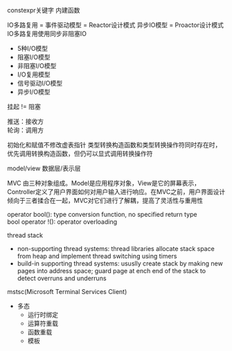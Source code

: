 constexpr关键字
内建函数




IO多路复用 = 事件驱动模型 = Reactor设计模式
异步IO模型 = Proactor设计模式
IO多路复用使用同步非阻塞IO

* 5种I/O模型
* 阻塞I/O模型
* 非阻塞I/O模型
* I/O复用模型
* 信号驱动I/O模型
* 异步I/O模型

挂起 != 阻塞

推送：接收方  
轮询：调用方

初始化和赋值不修改虚表指针
类型转换构造函数和类型转换操作符同时存在时，优先调用转换构造函数，但仍可以显式调用转换操作符


model/view  数据层/表示层

MVC 由三种对象组成。Model是应用程序对象，View是它的屏幕表示，Controller定义了用户界面如何对用户输入进行响应。在MVC之前，用户界面设计倾向于三者揉合在一起，MVC对它们进行了解耦，提高了灵活性与重用性

operator bool(): type conversion function, no specified return type  
bool operator !(): operator overloading


thread stack
* non-supporting thread systems: thread libraries allocate stack space from heap and implement thread switching using timers
* build-in supporting thread systems: ususlly create stack by making new pages into address space; guard page at ench end of the stack to detect overruns and underruns

mstsc(Microsoft Terminal Services Client)

- 多态
    - 运行时绑定
    - 运算符重载
    - 函数重载
    - 模板
